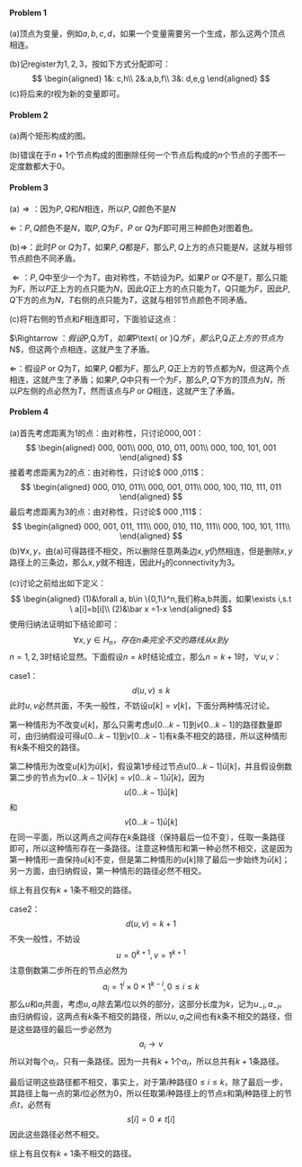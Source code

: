 #### Problem 1

(a)顶点为变量，例如$a,b,c,d$，如果一个变量需要另一个生成，那么这两个顶点相连。

(b)记register为$1, 2,3$，按如下方式分配即可：
$$
\begin{aligned}
1&: c,h\\
2&:a,b,f\\
3&: d,e,g
\end{aligned}
$$
(c)将后来的$t$视为新的变量即可。



#### Problem 2

(a)两个矩形构成的图。

(b)错误在于$n+1$个节点构成的图删除任何一个节点后构成的$n$个节点的子图不一定度数都大于$0$。



#### Problem 3

(a)$\Rightarrow​$：因为$P,Q​$和$N​$相连，所以$P,Q​$颜色不是$N​$

$\Leftarrow$：$P,Q$颜色不是​$N$，取$P,Q$为$F$，$P\text{ or }Q$为$F$即可用三种颜色对图着色。

(b)$\Rightarrow$：此时$P\text{ or }Q$为$T$，如果$P,Q$都是$F$，那么$P,Q$上方的点只能是$N$，这就与相邻节点颜色不同矛盾。

$\Leftarrow​$：$P,Q​$中至少一个为$T​$，由对称性，不妨设为$P​$。如果$P\text{ or }Q​$不是$T​$，那么只能为$F​$，所以$P​$正上方的点只能为$N​$，因此$Q​$正上方的点只能为$T​$，$Q​$只能为$F​$，因此$P,Q​$下方的点为$N​$，$T​$右侧的点只能为$T​$，这就与相邻节点颜色不同矛盾。

(c)将$T$右侧的节点和$F$相连即可，下面验证这点：

$\Rightarrow $：假设$P,Q$为$T$，如果$P\text{ or }Q$为$F$，那么$P,Q$正上方的节点为$N$，但这两个点相连，这就产生了矛盾。

$\Leftarrow$：假设$P\text{ or }Q$为$T$，如果$P,Q$都为$F$，那么$P,Q$正上方的节点都为$N$，但这两个点相连，这就产生了矛盾；如果$P,Q$中只有一个为$F$，那么$P,Q$下方的顶点为$N$，所以$P$左侧的点必然为$T$，然而该点与$P\text{ or }Q$相连，这就产生了矛盾。



#### Problem 4

(a)首先考虑距离为$1​$的点：由对称性，只讨论$000,001​$：
$$
\begin{aligned}
000, 001\\
000, 010, 011, 001\\
000, 100, 101, 001
\end{aligned}
$$
接着考虑距离为$2$的点：由对称性，只讨论$ 000 ,011$：
$$
\begin{aligned}
000, 010, 011\\
000, 001, 011\\
000, 100, 110, 111, 011
\end{aligned}
$$
最后考虑距离为$3$的点：由对称性，只讨论$ 000 ,111$：
$$
\begin{aligned}
000, 001, 011, 111\\
000, 010, 110, 111\\
000, 100, 101, 111\\
\end{aligned}
$$
(b)$\forall x, y$，由(a)可得路径不相交，所以删除任意两条边$x,y$仍然相连，但是删除$x,y$路径上的三条边，那么$x,y$就不相连，因此$H_3$的connectivity为$3​$。

(c)讨论之前给出如下定义：
$$
\begin{aligned}
(1)&\forall a, b\in \{0,1\}^n,我们称a,b共面，如果\exists i,s.t \ a[i]=b[i]\\
(2)&\bar x =1-x
\end{aligned}
$$
使用归纳法证明如下结论即可：
$$
\forall x,y \in H_n，存在n条完全不交的路线从x到y
$$
$n=1,2,3$时结论显然。下面假设$n=k$时结论成立，那么$n=k+1$时，$\forall u,v$：

case1：
$$
d(u,v) \le k
$$
此时$u,v$必然共面，不失一般性，不妨设$u[k]=v[k]$，下面分两种情况讨论。

第一种情形为不改变$u[k]$，那么只需考虑$u[0...k-1]$到$v[0...k-1]$的路径数量即可，由归纳假设可得$u[0...k-1]$到$v[0...k-1]$有$k$条不相交的路径，所以这种情形有$k$条不相交的路径。

第二种情形为改变$u[k]​$为$\bar u[k]​$，假设第$1​$步经过节点$u[0...k-1] \bar u[k]​$，并且假设倒数第二步的节点为$v[0...k-1] \bar v[k]=v[0...k-1] \bar u[k]​$，因为
$$
u[0...k-1] \bar u[k]
$$
和
$$
v[0...k-1] \bar u[k]
$$
在同一平面，所以这两点之间存在$k$条路径（保持最后一位不变），任取一条路径即可，所以这种情形存在一条路径。注意这种情形和第一种必然不相交，这是因为第一种情形一直保持$u[k]$不变，但是第二种情形的$u[k]$除了最后一步始终为$\bar u[k]$；另一方面，由归纳假设，第一种情形的路径必然不相交。

综上有且仅有$k+1​$条不相交的路径。

case2：
$$
d(u,v) =k+1
$$
不失一般性，不妨设
$$
u=0^{k+1},v=1^{k+1}
$$
注意倒数第二步所在的节点必然为
$$
a_i=1^{i} \times 0 \times 1^{k-i},0\le i\le k
$$
那么$u​$和$a_i​$共面，考虑$u,a_i​$除去第$i​$位以外的部分，这部分长度为$k​$，记为$u_{-i},a_{-i}​$。由归纳假设，这两点有$k​$条不相交的路径，所以$u,a_i ​$之间也有$k​$条不相交的路径，但是这些路径的最后一步必然为
$$
a_i \to v
$$
所以对每个$a_i$，只有一条路径。因为一共有$k+1$个$a_i$，所以总共有$k+1$条路径。

最后证明这些路径都不相交，事实上，对于第$i$种路径$0\le i\le k$，除了最后一步，其路径上每一点的第$i$位必然为$0$，所以任取第$i$种路径上的节点$s$和第$j$种路径上的节点$t$，必然有
$$
s[i] =0\neq t[i]
$$
因此这些路径必然不相交。

综上有且仅有$k+1​$条不相交的路径。

